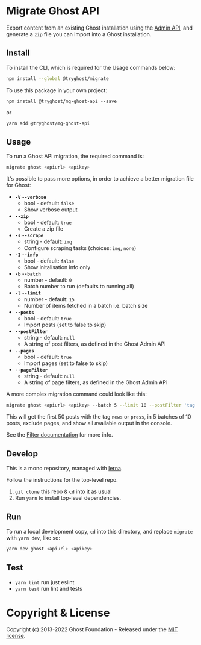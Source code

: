 # Migrate Ghost API

Export content from an existing Ghost installation using the [Admin API](https://ghost.org/docs/api/v2/admin/), and generate a `zip` file you can import into a Ghost installation.


## Install

To install the CLI, which is required for the Usage commands below:

```sh
npm install --global @tryghost/migrate
```

To use this package in your own project:

`npm install @tryghost/mg-ghost-api --save`

or

`yarn add @tryghost/mg-ghost-api`


## Usage

To run a Ghost API migration, the required command is:

```sh
migrate ghost <apiurl> <apikey>
```

It's possible to pass more options, in order to achieve a better migration file for Ghost:

- **`-V` `--verbose`**
    - bool - default: `false`
    - Show verbose output
- **`--zip`**
    - bool - default: `true`
    - Create a zip file
- **`-s` `--scrape`**
    - string - default: `img`
    - Configure scraping tasks (choices: `img`, `none`)
- **`-I` `--info`**
    - bool - default: `false`
    - Show initalisation info only
- **`-b` `--batch`**
    - number - default: `0`
    - Batch number to run (defaults to running all)
- **`-l` `--limit`**
    - number - default: `15`
    - Number of items fetched in a batch i.e. batch size
- **`--posts`**
    - bool - default: `true`
    - Import posts (set to false to skip)
- **`--postFilter`**
    - string - default: `null`
    - A string of post filters, as defined in the Ghost Admin API
- **`--pages`**
    - bool - default: `true`
    - Import pages (set to false to skip)
- **`--pageFilter`**
    - string - default: `null`
    - A string of page filters, as defined in the Ghost Admin API

A more complex migration command could look like this:

```sh
migrate ghost <apiurl> <apikey> --batch 5 --limit 10 --postFilter 'tag:[news, press]' --pages false --verbose
```

This will get the first 50 posts with the tag `news` or `press`, in 5 batches of 10 posts, exclude pages, and show all available output in the console.

See the [Filter documentation](https://ghost.org/docs/content-api/#filtering) for more info.


## Develop

This is a mono repository, managed with [lerna](https://lerna.js.org).

Follow the instructions for the top-level repo.
1. `git clone` this repo & `cd` into it as usual
2. Run `yarn` to install top-level dependencies.


## Run

To run a local development copy, `cd` into this directory, and replace `migrate` with `yarn dev`, like so:

```sh
yarn dev ghost <apiurl> <apikey>
```


## Test

- `yarn lint` run just eslint
- `yarn test` run lint and tests


# Copyright & License

Copyright (c) 2013-2022 Ghost Foundation - Released under the [MIT license](LICENSE).
